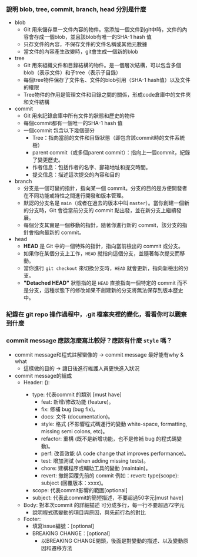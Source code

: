 ### 說明 blob, tree, commit, branch, head 分別是什麼
- blob
    - Git 用來儲存單一文件內容的物件。當添加一個文件到git中時，文件的內容會存成一個blob，並且該blob有唯一的SHA-1 hash 值
    - 只存文件的內容，不保存文件的文件名稱或其他元數據
    - 當文件的內容產生改變時，git會生成一個新的blob
- tree
    - Git 用來組織文件和目錄結構的物件。是一個層次結構，可以包含多個blob（表示文件）和子tree（表示子目錄）
    - 每個tree物件保存了文件名、文件的blob引用（SHA-1 hash值）以及文件的權限
    - Tree物件的作用是管理文件和目錄之間的關係，形成code倉庫中的文件夾和文件結構
- commit
    - Git 用來記錄倉庫中所有文件的狀態和歷史的物件
    - 每個commit都有一個唯一的SHA-1 hash 值
    - 一個commit 包含以下幾個部分
        - Tree：指向當前的文件和目錄狀態（即包含該commit時的文件系統樹）
        - parent commit（或多個parent commit）：指向上一個commit，紀錄了變更歷史。
        - 作者信息：包括作者的名字、郵箱地址和提交時間。
        - 提交信息：描述這次提交的內容和目的
- branch
    - 分支是一個可變的指針，指向某一個 commit。分支的目的是方便開發者在不同功能或特性之間進行開發和版本管理。
    - 默認的分支名是 `main`（或者在過去的版本中叫 `master`）。當你創建一個新的分支時，Git 會從當前分支的 commit 點出發，並在新分支上繼續發展。
    - 每個分支其實是一個移動的指針，隨著你進行新的 commit，該分支的指針會指向最新的 commit。
- head
    - **HEAD** 是 Git 中的一個特殊的指針，指向當前檢出的 commit 或分支。
    - 如果你在某個分支上工作，`HEAD` 就指向這個分支，並隨著每次提交而移動。
    - 當你進行 `git checkout` 來切換分支時，`HEAD` 就會更新，指向新檢出的分支。
    - **"Detached HEAD"** 狀態指的是 `HEAD` 直接指向一個特定的 commit 而不是分支，這種狀態下的修改如果不創建新的分支將無法保存到版本歷史中。
### 紀錄在 git repo 操作過程中，.git 檔案夾裡的變化，看看你可以觀察到什麼

### commit message 應該怎麼寫比較好？應該有什麼 `style` 嗎？
- commit message和程式註解蠻像的 → commit message 最好能有why & what
    - 這樣做的目的 → 讓日後進行維護人員更快進入狀況
- commit message的組成
    - Header: <type>(<scope>): <subject>
        - type: 代表commit 的類別 [must have]
            - feat: 新增/修改功能 (feature)。
            - fix: 修補 bug (bug fix)。
            - docs: 文件 (documentation)。
            - style: 格式 (不影響程式碼運行的變動 white-space, formatting, missing semi colons, etc)。
            - refactor: 重構 (既不是新增功能，也不是修補 bug 的程式碼變動)。
            - perf: 改善效能 (A code change that improves performance)。
            - test: 增加測試 (when adding missing tests)。
            - chore: 建構程序或輔助工具的變動 (maintain)。
            - revert: 撤銷回覆先前的 commit 例如：revert: type(scope): subject (回覆版本：xxxx)。
        - scope: 代表commit影響的範圍[optional]
        - subject: 代表此commit的簡短描述，不要超過50字元[must have]
    - Body: 對本次commit 的詳細描述 可分成多行，每一行不要超過72字元
        - 說明程式碼變動的項目與原因，與先前行為的對比
    - Footer:
        - 填寫issue編號：[optional]
        - BREAKING CHANGE：[optional]
            - 以BREAKING CHANGE開頭，後面是對變動的描述、以及變動原因和遷移方法